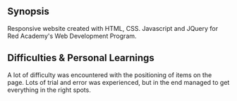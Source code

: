 ## Synopsis

Responsive website created with HTML, CSS. Javascript and JQuery for Red Academy's Web Development Program.



## Difficulties & Personal Learnings

A lot of difficulty was encountered with the positioning of items on the page.  Lots of trial and error was experienced, but in the end managed to get everything in the right spots.
